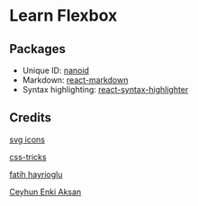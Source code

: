 # Learn Flexbox

## Packages

- Unique ID: [nanoid](https://www.npmjs.com/package/nanoid)
- Markdown: [react-markdown](https://www.npmjs.com/package/react-markdown)
- Syntax highlighting: [react-syntax-highlighter](https://www.npmjs.com/package/react-syntax-highlighter)

## Credits

[svg icons](https://drawkit.gumroad.com/l/sBrtV?recommended_by=library)

[css-tricks](https://css-tricks.com)

[fatih hayrioglu](https://fatihhayrioglu.com/)

[Ceyhun Enki Aksan](https://ceaksan.com)
